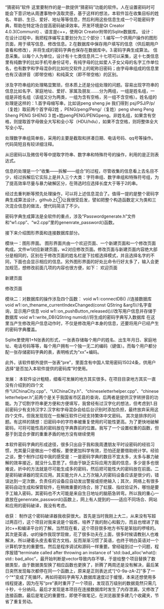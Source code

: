 “猜密码”软件
这里要制作的是一款提供“猜密码”功能的软件。人在设置密码时可能会下意识地从周遭事物中汲取灵感，基于这样的想法，本软件旨在收集目标的姓名、年龄、生日、爱好、地址等等信息，然后利用这些信息生成一个可能密码字典，帮助在特定场合提高密码破译效率。开发环境是Qt Creator 4.0.3(Communit) 、语言是c++，使用Qt Creator附带的Sqlite数据库。
设计：
在设计过程中，我把程序编写主要划分为三个部分：1.编写一个供用户操作的图形页面，用于填写信息、修改信息。2.在数据库中保存用户填写的信息（供后期用户查看和修改），并将生成的密码字典也保存在数据库中。3.密码字典生成算法。
信息采集。以每个人为单位，设计有十七类信息共二十七项可以采集，这十七类信息里有纯数字的比如手机号身份证号，有纯字母的比如爱人子女父母的名字工作单位名，也有数字和字母混杂的比如社交软件上的昵称旧密码；由字母串组成的信息里也有汉语拼音（即带空格）和纯英文（即不带空格）的区别。

涉及字符串组的处理略显繁琐，但本质上还是分组处理的问题。容易出现字符串的信息比如名字、家庭地址、爱好、家属及朋友.......分为两组，一组是姓名组，一组是非姓名组（该组又分为两类，一组为含有空格，另一组不含空格）。姓名组的处理是这样的：1.首字母缩写串，比如说peng sheng jie 我们得到 psj/PSJ/P/p/（复姓）取前两个首字母2姓 ，PENG/peng/Peng/（复姓）peng sheng Peng Sheng PENG SHENG 3 姓+姓pengPENG/PENGpeng。非姓名组，如果含有空格，则提取首字母做全大写和全小写（HDU/hdu），如果不含空格，则将整体全大写全小写。

处理数字串组简单些，采用的主要是截取和拼凑日期、电话号码、qq号等操作。代码简短且有较详细注释。

从旧密码以及微信号等中提取字符串、数字串和特殊符号的操作，利用的是正则表达式。

信息的处理是一个“收集——拆解——组合”的过程，尽管收集的信息看上去名目不少，经过拆解后它实际上是并入三个大类：字符串组、数字串组和特殊符号组，为了提高效率尽量与暴力破解区分，在筛选时应选择长度大于等于2的串。

经过去重判断等预先处理操作，可以将上述信息混合了。值得一提的是整个密码字典生成算法设计，github上①让我很受启发，譬如把整个构造函数定义为类和三次混合信息的做法，使代码简洁了不少。

密码字典生成算法是全软件的重点，涉及“Passwordgenerate.h”文件和“w1.cpp”、“w2.cpp”里的genenrate_password()函数。

接下来介绍图形界面和连接数据库部分。

模块一：图形界面。
图形界面共由一个欢迎页面、一个新建页面和一个修改页面构成。文件w1对应新建页面，w2对应修改页面。修改页面与新建页面内容绝大部分是相同的，区别在于修改页面的姓名栏是下拉框选择模式，并且选择名字的不同，下面也会显示相应的信息。另外图形界面的好处比命令行好太多了，输入会更加规范，想修改前面几项的内容也很方便，如下：
欢迎页面

新建页面

修改页面


模块二：对数据库的操作涉及四个函数：
void w1::connectDB() //连接数据库
void w1::on_thename_currentIndexChanged(const QString &arg1)//名字查询，显示用户信息
void w1::on_pushButton_released()//改写用户信息并存储于数据库
void w1::write_DB(QString numid)//将生成的密码字典写入数据库
在这里当产生修改用户信息动作时，不仅是修改用户本身的信息，还要将用户已经产生的密码字典覆盖。

Sqlite里使用1+N张表的形式，一张表存储每个用户的姓名、出生年月日、家庭地址、电话号码等等，每个用户拥有一个独一无二的编码（键值）。而每个用户都分配一张存储密码字典的表，表明格式为“xx”+编码。

此外，该软件额外提供一张表“pre”，里面含有中国人常用密码15024条，供用户选择“是否加入本软件提供的密码库”时使用。


发展：
本软件设计粗糙，细看可发展的地方其实很多。在项目目录地方其实一直没有介绍到的四个文件“UIChinaCity.cpp”、“UIChinaCity.h”、“chineseletterhelper.cpp”、“chineseletterhelper.h”,前两个是关于我国省市区县的查询，后两者是提供汉字转拼音的功能。为了切割字符串更方便和方便填写，我曾经有过汉字化的想法，但考虑到1.目前密码少有支持汉字2.汉字和字母混杂会给后台识别时添加负担，最终放弃采用这四个文件。但我发现现在一些解压软件已经支持繁体中文密码。
其次是排序的问题。有这样的猜想：旧密码中的字符串被重复使用的可能性更高。为了更快地破解密码，可将可能性高的密码放在字典靠前的位置。我写了一个设置权重的函数，但基于到混合步骤的重重矛盾的地方没有继续使用

本软件密码字典的形成途径，很多只出自于我和我周遭朋友平时设密码的经验习惯，充其量只是做出一个模板，要使更加科学有效，恐怕还是要借助统计学。经验之谈，整个制作过程中我的感受是：一是密码字典的数目不宜太多，太多与暴力破解的效率接近，就没什么意思了。但由于缺乏实际应用方面的信息，多少是多也很难说，折中的方法就是尽可能生成多的密码，然后把可能性大的密码放在前面。二是密码破译器的现实应用。其实能允许人上万次输入的密码设备应该是很少的，错误达到一定次数，负责任的设备应自动发出警报或拒绝输入；其次，网络上有很多密码自动生成和保管软件，在稍微重要的场合，除了虹膜、指纹验证外，哪怕是要手工输入密码，其密码也不大可能是来自生日地址的脑筋急转弯。所以我的重心一直放在genenrate_password()函数上，网上有人提到的——适应不同场合、网站和应用的密码破译，我没有考虑。


收获：
制作这个密码破译器我收获很大。首先是当时我刚上大二，从来没有写超过两百行，这个项目对我来说是个锻炼，培养了我的耐心和毅力，而且也增进了我对c++和编译平台的了解。当然现在看，这个项目很多地方书写是笨拙的啰嗦的。其次是英语，qt的操作我现学现做，花了很多功夫在上面，很多时候请教别人也难解决，所以硬着头皮去看官方文档，反而渐渐习惯了英语，也终于明白英语对一个计算机学生的重要性。然后是程序调试和源码一样重要。曾经碰到过一个问题，程序报错“terminate called after throwing an instance of 'std::bad_alloc'what(): std:: bad_alloc”，最开始判断是vector导致内存不够，于是给整个项目替换了数据类型，由于数据类型换了相应函数也更换了，折腾了两周还是没有解决，最后某日突然发现每次都停在同一个函数上，原来是正则表达式“[^0-9a-zA-Z]”多了一个“*”变成了死循环。再如将密码字典写入数据库速度过于缓慢，本来还想使用多线程提速，因为在写“pre”表时重开了一个项目，发现百万级别的数据竟然只需几十秒，十分纳闷。最后才发现是本项目在连接数据库时发生了内存泄漏，又修改了连接函数。最后是笔记的重要性，即使不做笔记，在浏览器里多建几个收藏夹，节省了重复劳动。
